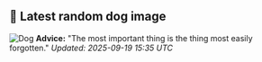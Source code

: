 ## 🐶 Latest random dog image
![Dog](https://images.dog.ceo/breeds/poodle-medium/WhatsApp_Image_2022-08-06_at_4.48.38_PM.jpg)
**Advice:** "The most important thing is the thing most easily forgotten."
*Updated: 2025-09-19 15:35 UTC*
